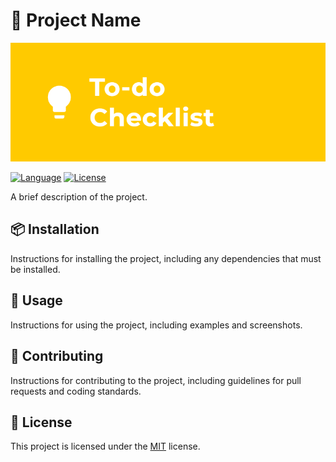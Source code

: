# 🚀 Project Name

![Project Image](thumbnail.png)

[![Language](https://img.shields.io/badge/language-Python-blue.svg)](https://www.python.org/)
[![License](https://img.shields.io/badge/license-MIT-green.svg)](LICENSE.md)

A brief description of the project.

## 📦 Installation

Instructions for installing the project, including any dependencies that must be installed.

## 🚀 Usage

Instructions for using the project, including examples and screenshots.

## 🤝 Contributing

Instructions for contributing to the project, including guidelines for pull requests and coding standards.

## 📝 License

This project is licensed under the [MIT](LICENSE.md) license.
